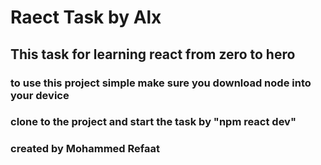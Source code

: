 # Raect Task by Alx
## This task for learning react from zero to hero
### to  use this project simple make sure you download node into your device 
### clone to the project and start the task by "npm react dev"
### created by Mohammed Refaat